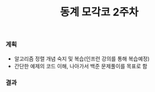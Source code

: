 ﻿---
title: "동계 모각코 2주차"
---

### 계획
  - 알고리즘 정렬 개념 숙지 및 복습(인프런 강의를 통해 복습예정) 
  - 간단한 예제의 코드 이해, 나아가서 백준 문제풀이를 목표로 함

### 결과
  